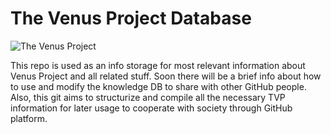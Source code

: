 The Venus Project Database
===============
![The Venus Project](http://civilisation2.org/wp-content/uploads/2012/03/topTVPlogo.png)

This repo is used as an info storage for most relevant information about Venus Project and all related stuff.
Soon there will be a brief info about how to use and modify the knowledge DB to share with other GitHub people.
Also, this git aims to structurize and compile all the necessary TVP information for later usage to cooperate with society through GitHub platform.
